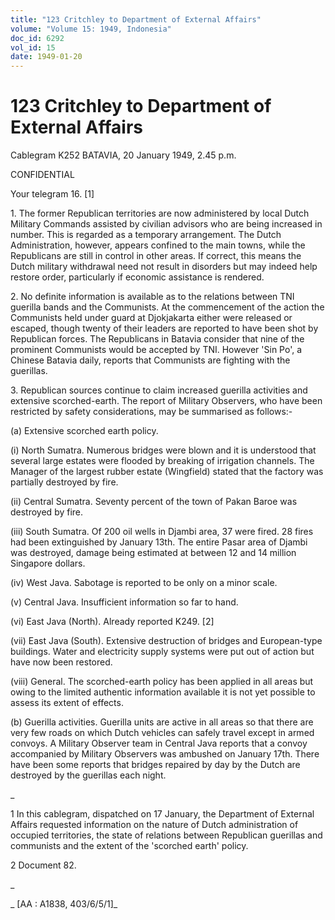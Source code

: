 ```yaml
---
title: "123 Critchley to Department of External Affairs"
volume: "Volume 15: 1949, Indonesia"
doc_id: 6292
vol_id: 15
date: 1949-01-20
---
```


# 123 Critchley to Department of External Affairs

Cablegram K252 BATAVIA, 20 January 1949, 2.45 p.m.

CONFIDENTIAL

Your telegram 16. [1]

1\. The former Republican territories are now administered by local Dutch Military Commands assisted by civilian advisors who are being increased in number. This is regarded as a temporary arrangement. The Dutch Administration, however, appears confined to the main towns, while the Republicans are still in control in other areas. If correct, this means the Dutch military withdrawal need not result in disorders but may indeed help restore order, particularly if economic assistance is rendered.

2\. No definite information is available as to the relations between TNI guerilla bands and the Communists. At the commencement of the action the Communists held under guard at Djokjakarta either were released or escaped, though twenty of their leaders are reported to have been shot by Republican forces. The Republicans in Batavia consider that nine of the prominent Communists would be accepted by TNI. However 'Sin Po', a Chinese Batavia daily, reports that Communists are fighting with the guerillas.

3\. Republican sources continue to claim increased guerilla activities and extensive scorched-earth. The report of Military Observers, who have been restricted by safety considerations, may be summarised as follows:-

(a) Extensive scorched earth policy.

(i) North Sumatra. Numerous bridges were blown and it is understood that several large estates were flooded by breaking of irrigation channels. The Manager of the largest rubber estate (Wingfield) stated that the factory was partially destroyed by fire.

(ii) Central Sumatra. Seventy percent of the town of Pakan Baroe was destroyed by fire.

(iii) South Sumatra. Of 200 oil wells in Djambi area, 37 were fired. 28 fires had been extinguished by January 13th. The entire Pasar area of Djambi was destroyed, damage being estimated at between 12 and 14 million Singapore dollars.

(iv) West Java. Sabotage is reported to be only on a minor scale.

(v) Central Java. Insufficient information so far to hand.

(vi) East Java (North). Already reported K249. [2]

(vii) East Java (South). Extensive destruction of bridges and European-type buildings. Water and electricity supply systems were put out of action but have now been restored.

(viii) General. The scorched-earth policy has been applied in all areas but owing to the limited authentic information available it is not yet possible to assess its extent of effects.

(b) Guerilla activities. Guerilla units are active in all areas so that there are very few roads on which Dutch vehicles can safely travel except in armed convoys. A Military Observer team in Central Java reports that a convoy accompanied by Military Observers was ambushed on January 17th. There have been some reports that bridges repaired by day by the Dutch are destroyed by the guerillas each night.

_

1 In this cablegram, dispatched on 17 January, the Department of External Affairs requested information on the nature of Dutch administration of occupied territories, the state of relations between Republican guerillas and communists and the extent of the 'scorched earth' policy.

2 Document 82.

_

_ [AA : A1838, 403/6/5/1]_
